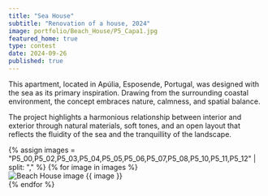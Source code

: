 ```yaml
---
title: "Sea House"
subtitle: "Renovation of a house, 2024"
image: portfolio/Beach_House/P5_Capa1.jpg
featured_home: true
type: contest
date: 2024-09-26
published: true
---
```


<!-- Project Text -->
<div class="my-5">
  <p>
    This apartment, located in <span class="fw-bold">Apúlia, Esposende, Portugal</span>, was designed with the sea as its primary inspiration. Drawing from the surrounding coastal environment, the concept embraces nature, calmness, and spatial balance.
  </p>
  <p>
    The project highlights a harmonious relationship between interior and exterior through natural materials, soft tones, and an open layout that reflects the fluidity of the sea and the tranquillity of the landscape.
  </p>
</div>


<!-- Portfolio Images -->
<div class="portfolio-images my-5">
  {% assign images = "P5_00,P5_02,P5_03,P5_04,P5_05,P5_06,P5_07,P5_08,P5_10,P5_11,P5_12" | split: "," %}
  {% for image in images %}
  <div class="mb-4">
    <img src="{{ '/assets/images/portfolio/Beach_House/' | append: image | append: '.jpg' | relative_url }}"
         class="img-fluid w-100"
         alt="Beach House image {{ image }}"
         loading="lazy">
  </div>
  {% endfor %}
</div>



